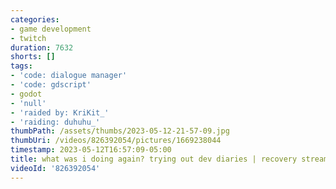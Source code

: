 ```yaml
---
categories:
- game development
- twitch
duration: 7632
shorts: []
tags:
- 'code: dialogue manager'
- 'code: gdscript'
- godot
- 'null'
- 'raided by: KriKit_'
- 'raiding: duhuhu_'
thumbPath: /assets/thumbs/2023-05-12-21-57-09.jpg
thumbUri: /videos/826392054/pictures/1669238044
timestamp: 2023-05-12T16:57:09-05:00
title: what was i doing again? trying out dev diaries | recovery stream
videoId: '826392054'
---
```

